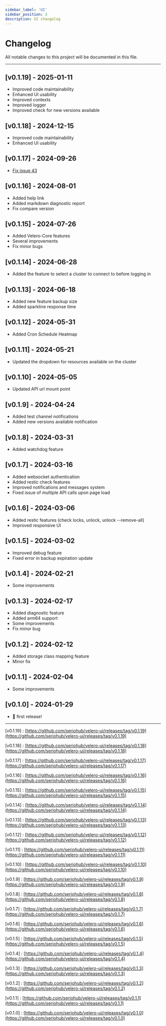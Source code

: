 ```yaml
---
sidebar_label: 'UI'
sidebar_position: 3
description: UI changelog
---
```

# Changelog

All notable changes to this project will be documented in this file.

***

## [v0.1.19] - 2025-01-11

- Improved code maintainability
- Enhanced UI usability
- Improved contexts
- Improved logger
- Improved check for new versions available

## [v0.1.18] - 2024-12-15

- Improved code maintainability
- Enhanced UI usability

## [v0.1.17] - 2024-09-26

- [Fix issue 43](https://github.com/seriohub/velero-ui/issues/43)

## [v0.1.16] - 2024-08-01

- Added help link
- Added markdown diagnostic report
- Fix compare version

## [v0.1.15] - 2024-07-26

- Added Velero-Core features
- Several improvements
- Fix minor bugs

## [v0.1.14] - 2024-06-28

- Added the feature to select a cluster to connect to before logging in

## [v0.1.13] - 2024-06-18

- Added new feature backup size
- Added sparkline response time

## [v0.1.12] - 2024-05-31

- Added Cron Schedule Heatmap

## [v0.1.11] - 2024-05-21

- Updated the dropdown for resources available on the cluster

## [v0.1.10] - 2024-05-05

- Updated API url mount point

## [v0.1.9] - 2024-04-24

- Added test channel notifications
- Added new versions available notification

## [v0.1.8] - 2024-03-31

- Added watchdog feature

## [v0.1.7] - 2024-03-16

- Added websocket authentication
- Added restic check features
- Improved notifications and messages system
- Fixed issue of multiple API calls upon page load

## [v0.1.6] - 2024-03-06

- Added restic features (check locks, unlock, unlock --remove-all)
- Improved responsive UI

## [v0.1.5] - 2024-03-02

- Improved debug feature
- Fixed error in backup expiration update

## [v0.1.4] - 2024-02-21

- Some improvements

## [v0.1.3] - 2024-02-17

- Added diagnostic feature
- Added arm64 support
- Some improvements
- Fix minor bug

## [v0.1.2] - 2024-02-12

- Added storage class mapping feature
- Minor fix

## [v0.1.1] - 2024-02-04

- Some improvements

## [v0.1.0] - 2024-01-29

- 🎉 first release!

***

[v0.1.19] : [https://github.com/seriohub/velero-ui/releases/tag/v0.1.19](https://github.com/seriohub/velero-ui/releases/tag/v0.1.19)

[v0.1.18] : [https://github.com/seriohub/velero-ui/releases/tag/v0.1.18](https://github.com/seriohub/velero-ui/releases/tag/v0.1.18)

[v0.1.17] : [https://github.com/seriohub/velero-ui/releases/tag/v0.1.17](https://github.com/seriohub/velero-ui/releases/tag/v0.1.17)

[v0.1.16] : [https://github.com/seriohub/velero-ui/releases/tag/v0.1.16](https://github.com/seriohub/velero-ui/releases/tag/v0.1.16)

[v0.1.15] : [https://github.com/seriohub/velero-ui/releases/tag/v0.1.15](https://github.com/seriohub/velero-ui/releases/tag/v0.1.15)

[v0.1.14] : [https://github.com/seriohub/velero-ui/releases/tag/v0.1.14](https://github.com/seriohub/velero-ui/releases/tag/v0.1.14)

[v0.1.13] : [https://github.com/seriohub/velero-ui/releases/tag/v0.1.13](https://github.com/seriohub/velero-ui/releases/tag/v0.1.13)

[v0.1.12] : [https://github.com/seriohub/velero-ui/releases/tag/v0.1.12](https://github.com/seriohub/velero-ui/releases/tag/v0.1.12)

[v0.1.11] : [https://github.com/seriohub/velero-ui/releases/tag/v0.1.11](https://github.com/seriohub/velero-ui/releases/tag/v0.1.11)

[v0.1.10] : [https://github.com/seriohub/velero-ui/releases/tag/v0.1.10](https://github.com/seriohub/velero-ui/releases/tag/v0.1.10)

[v0.1.9] : [https://github.com/seriohub/velero-ui/releases/tag/v0.1.9](https://github.com/seriohub/velero-ui/releases/tag/v0.1.9)

[v0.1.8] : [https://github.com/seriohub/velero-ui/releases/tag/v0.1.8](https://github.com/seriohub/velero-ui/releases/tag/v0.1.8)

[v0.1.7] : [https://github.com/seriohub/velero-ui/releases/tag/v0.1.7](https://github.com/seriohub/velero-ui/releases/tag/v0.1.7)

[v0.1.6] : [https://github.com/seriohub/velero-ui/releases/tag/v0.1.6](https://github.com/seriohub/velero-ui/releases/tag/v0.1.6)

[v0.1.5] : [https://github.com/seriohub/velero-ui/releases/tag/v0.1.5](https://github.com/seriohub/velero-ui/releases/tag/v0.1.5)

[v0.1.4] : [https://github.com/seriohub/velero-ui/releases/tag/v0.1.4](https://github.com/seriohub/velero-ui/releases/tag/v0.1.4)

[v0.1.3] : [https://github.com/seriohub/velero-ui/releases/tag/v0.1.3](https://github.com/seriohub/velero-ui/releases/tag/v0.1.3)

[v0.1.2] : [https://github.com/seriohub/velero-ui/releases/tag/v0.1.2](https://github.com/seriohub/velero-ui/releases/tag/v0.1.2)

[v0.1.1] : [https://github.com/seriohub/velero-ui/releases/tag/v0.1.1](https://github.com/seriohub/velero-ui/releases/tag/v0.1.1)

[v0.1.0] : [https://github.com/seriohub/velero-ui/releases/tag/v0.1.0](https://github.com/seriohub/velero-ui/releases/tag/v0.1.0)
